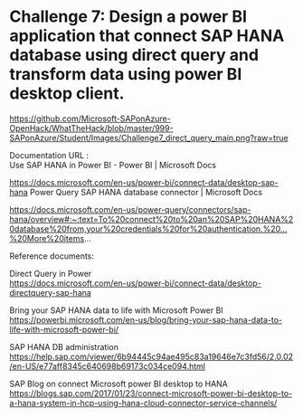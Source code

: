 # Challenge 7: Design a power BI application that connect SAP HANA database using direct query and transform data using power BI desktop client. 

https://github.com/Microsoft-SAPonAzure-OpenHack/WhatTheHack/blob/master/999-SAPonAzure/Student/Images/Challenge7_direct_query_main.png?raw=true





Documentation URL :  
Use SAP HANA in Power BI - Power BI | Microsoft Docs 

https://docs.microsoft.com/en-us/power-bi/connect-data/desktop-sap-hana
Power Query SAP HANA database connector | Microsoft Docs 

https://docs.microsoft.com/en-us/power-query/connectors/sap-hana/overview#:~:text=To%20connect%20to%20an%20SAP%20HANA%20database%20from,your%20credentials%20for%20authentication.%20...%20More%20items...

 

 

 

Reference documents: 

 Direct Query in Power  
 https://docs.microsoft.com/en-us/power-bi/connect-data/desktop-directquery-sap-hana

Bring your SAP HANA data to life with Microsoft Power BI  
https://powerbi.microsoft.com/en-us/blog/bring-your-sap-hana-data-to-life-with-microsoft-power-bi/

SAP HANA DB administration
https://help.sap.com/viewer/6b94445c94ae495c83a19646e7c3fd56/2.0.02/en-US/e77aff8345c640698b69173c034ce094.html

SAP Blog on connect Microsoft power BI desktop to HANA 
https://blogs.sap.com/2017/01/23/connect-microsoft-power-bi-desktop-to-a-hana-system-in-hcp-using-hana-cloud-connector-service-channels/ 
